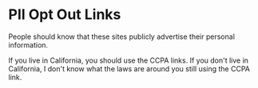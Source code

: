 # PII Opt Out Links

People should know that these sites publicly advertise their personal information.

If you live in California, you should use the CCPA links. If you don't live in California, I don't know what the laws are around you still using the CCPA link.
